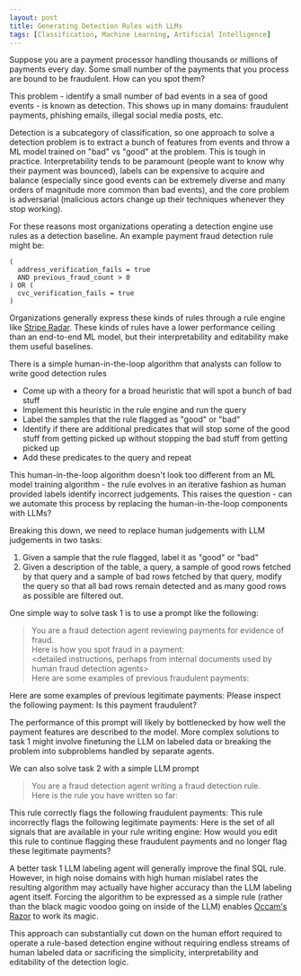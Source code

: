 ```yaml
---
layout: post
title: Generating Detection Rules with LLMs
tags: [Classification, Machine Learning, Artificial Intelligence]
---
```

<script> 
  (function(i,s,o,g,r,a,m){i['GoogleAnalyticsObject']=r;i[r]=i[r]||function(){
  (i[r].q=i[r].q||[]).push(arguments)},i[r].l=1*new Date();a=s.createElement(o),
  m=s.getElementsByTagName(o)[0];a.async=1;a.src=g;m.parentNode.insertBefore(a,m)
  })(window,document,'script','https://www.google-analytics.com/analytics.js','ga');

  ga('create', 'UA-82391879-1', 'auto');
  ga('send', 'pageview');

</script>


Suppose you are a payment processor handling thousands or millions of payments every day. Some small number of the payments that you process are bound to be fraudulent. How can you spot them?

This problem - identify a small number of bad events in a sea of good events - is known as detection. This shows up in many domains: fraudulent payments, phishing emails, illegal social media posts, etc.

Detection is a subcategory of classification, so one approach to solve a detection problem is to extract a bunch of features from events and throw a ML model trained on "bad" vs "good" at the problem. This is tough in practice. Interpretability tends to be paramount (people want to know why their payment was bounced), labels can be expensive to acquire and balance (especially since good events can be extremely diverse and many orders of magnitude more common than bad events), and the core problem is adversarial (malicious actors change up their techniques whenever they stop working).

For these reasons most organizations operating a detection engine use rules as a detection baseline. An example payment fraud detection rule might be:
```
(
  address_verification_fails = true
  AND previous_fraud_count > 0
) OR (
  cvc_verification_fails = true
)
```
Organizations generally express these kinds of rules through a rule engine like [Stripe Radar](https://docs.stripe.com/radar/rules). These kinds of rules have a lower performance ceiling than an end-to-end ML model, but their interpretability and editability make them useful baselines. 

There is a simple human-in-the-loop algorithm that analysts can follow to write good detection rules
* Come up with a theory for a broad heuristic that will spot a bunch of bad stuff
* Implement this heuristic in the rule engine and run the query
* Label the samples that the rule flagged as "good" or "bad"
* Identify if there are additional predicates that will stop some of the good stuff from getting picked up without stopping the bad stuff from getting picked up
* Add these predicates to the query and repeat

This human-in-the-loop algorithm doesn't look too different from an ML model training algorithm - the rule evolves in an iterative fashion as human provided labels identify incorrect judgements. This raises the question - can we automate this process by replacing the human-in-the-loop components with LLMs?

Breaking this down, we need to replace human judgements with LLM judgements in two tasks:
1. Given a sample that the rule flagged, label it as "good" or "bad"
2. Given a description of the table, a query, a sample of good rows fetched by that query and a sample of bad rows fetched by that query, modify the query so that all bad rows remain detected and as many good rows as possible are filtered out.

One simple way to solve task 1 is to use a prompt like the following:
> You are a fraud detection agent reviewing payments for evidence of fraud.  
Here is how you spot fraud in a payment:  
<detailed instructions, perhaps from internal documents used by human fraud detection agents>  
Here are some examples of previous fraudulent payments:  
<examples of previous fraudulent payments>  
Here are some examples of previous legitimate payments:  
<examples of previous legitimate payments>  
Please inspect the following payment:  
<description of the payment, presented as close as possible to what a human reviewer would see>  
Is this payment fraudulent?


The performance of this prompt will likely by bottlenecked by how well the payment features are described to the model. More complex solutions to task 1 might involve finetuning the LLM on labeled data or breaking the problem into subproblems handled by separate agents. 

We can also solve task 2 with a simple LLM prompt
> You are a fraud detection agent writing a fraud detection rule.  
Here is the rule you have written so far:  
<description of the rule>  
This rule correctly flags the following fraudulent payments:  
<detailed description of the fraudulent payments>  
This rule incorrectly flags the following legitimate payments:  
<detailed description of the legitimate payments>  
Here is the set of all signals that are available in your rule writing engine:
<descriptions of all signals and how to use them in the rule writing engine>  
How would you edit this rule to continue flagging these fraudulent payments and no longer flag these legitimate payments?



A better task 1 LLM labeling agent will generally improve the final SQL rule. However, in high noise domains with high human mislabel rates the resulting algorithm may actually have higher accuracy than the LLM labeling agent itself. Forcing the algorithm to be expressed as a simple rule (rather than the black magic voodoo going on inside of the LLM) enables [Occam's Razor](https://en.wikipedia.org/wiki/Occam%27s_razor) to work its magic. 

This approach can substantially cut down on the human effort required to operate a rule-based detection engine without requiring endless streams of human labeled data or sacrificing the simplicity, interpretability and editability of the detection logic.




 <!-- This approach also requires little to no human labeled data - unlike a more sophisticated end-to-end machine learning algorithm.  -->

<!-- This approach has a number of desirable advantages. While this is unlikely to outperform an end-to-end machine learning algorithm trained on piles of human labeled data, this approach requires very little . However, -->
<!-- Ultimately this approach is most appropriate when we can construct a good LLM labeling agent, but need to deploy a rule that is interpretable and efficient. 



Stepping back, there are many ways to solve a detection problem. End-to-end machine learning is effective, but lacks interpretability and can degrade quickly in an adversarially evolving landscape. Rule based systems can  powerful features like `previous_fraud_count > 0` are available  -->



<!-- There are many ways to solve a detection problem. End-to-end machine learning approaches are generally the most effective approaches, but they often lack interpretability and degrade quickly in an adversarially evolving landscape. The SQL-based detection method yields simple and interpretable results. These results can be improved iteratively - bolstering system integrity and reliability. This approach is a strong choice for high noise detection problems. -->


<!-- Like ML models, rule engines require data to be effective. The rule implementation process generally looks something like
* Come up with an idea for a rule
* Implement the rule in the rule engine
* Backtest the rule against logs
* Take a look at what the rule flagged, edit it if necessary, and repeat -->
<!-- 
The benefit of rule engines is that the final model 


For the purpose of this post

Like models, these

- heuristics are effective and interpretable
- rule engines for expressing heuristics are critical - generally this 
- evaluation infrastructure is critical
- dead simple way to express heuristics and heuristic evaluation is a single big table with a column for every signal and the heuristic in the WHERE statement
- this formulation shows a 

- talk about heuristic  -->

<!-- The key to generating good rules is good labels. A key challenge in writing detection rules is acquiring these labels at scale. This is not difficult for a small set of samples. If we pull in additional information that wasn't present at event processing time but is possible to acquire now - such as whether a chargeback was later issued or a fraud report was later opened - we can consolidate this information into an event report. A human reviewer (or perhaps an LLM) can review this report to issue a judgement. -->


<!-- 
- classification is the problem of grouping objects into one of two buckets
- detection is a subcategory of classification where the objects are events and the buckets are good (common) and bad (rare)
  - fraud and cyberattacks are detection examples -->
<!-- 
In this post we'll explore a dead simple approach to building interpretable detection algorithms by hand and with AI. 

## SQL-Based Detection 

Suppose we have a system that processes events and writes them as rows in a table, where the columns in the table are the signals or observations associated with each event. We can therefore express simple detection algorithms as a SQL WHERE block like:
```SELECT * FROM <TABLE> WHERE <SQL logic that characterizes the algorithm>```

In our payment processor example each row will be a transaction, columns might be signals like the dollar value of the transaction, the fraud history of the payer, the address verification status, the payer zip code, etc. An example algorithm expressed in SQL might be something like:
```(address_verification_fails = true AND previous_fraud_count > 0) OR (cvc_verification_fails = true)```

SQL is extremely expressive, and we can use this to build some quite sophisticated decision rules without sacrificing end-to-end interpretability and editability. For example, we can express any decision tree in SQL with logic like:
```(colA > thresh A AND colB > thresh B) OR (colA <= threshA AND colC > thresh C)```

<diagram of decision tree>

And we can express any linear decision classifier in SQL with logic like:
```(coeffA * colA + coeffB * colB) > thresh```

SQL's simplicity and universality are major advantages - many domain experts - and all good LLMs - know the syntax, and execution is simple enough to prevent footguns. 

SQL is also nicely decomposable. Teams can develop detection algorithms independently and run them side-by-side connected by SQL OR statements in the WHERE block. Specifically this looks like:
```SELECT * FROM <TABLE> WHERE (<logic for first algorithm> OR <logic for second algorithm> OR ...)```

This makes it much easier to scale teams through decomposition.

<diagram of independent detection algorithm developements> -->


<!-- ## Constructing Rules** -->
<!-- One of the key challenges in writing detection rules is that we are unlikely to have labels for previously undetected safe samples. Labeling an event likely requires domain expertise, and in many domains the rule writer and labeler are the same person. -->



<!-- 


One of the key assumptions in this flow is that the rule writer (either the analyst or the LLM) has access to ground truth

  - A 
  - Some way to distinguish good stuff and bad stuff from the results. If the data is labeled this is as simple as joining in the label table. If not then we'll ask the LLM to "eyeball" the results by looking at the full row of data
  -
 -->


<!-- 








- This is often automatable with LLMs! There are two steps that require an LLM
  - Label a row as "good" or "bad"
  - Given a description of the table, a query, a sample of good rows fetched by that query and a sample of bad rows fetched by that query, modify the query so that all bad rows remain detected and as many good rows as possible are filtered out -->




<!-- http://maltzj.com/posts/rules-engines -->


















<!-- 
 -->



<!-- 







Suppose you are a payment processor handling thousands or millions of payments every day. Some small number of the payments that you process are bound to be fraudulent. How can you spot them?

This problem - identify a small number of bad events in a sea of good events - is known as detection. This shows up in many domains outside of fraud
* Identify fraud events among safe events
* Identify phishing emails among safe emails
* Identify abusive or illegal posts among safe posts on a social media platform
* etc

Detection is a subcategory of classification, so one approach to solve detection problems is to extract a bunch of features from events and throw a ML model trained on "bad" vs "good" at the problem. 

This is to be tough in practice. Interpretability tends to be paramount (people want to know why their payment was bounced), labels can be expensive to acquire and balance (especially since good events can be extremely diverse and many orders of magnitude more common than bad events), and the core problem is adversarial (malicious actors change up their techniques whenever they stop working) and 








<!-- 


In this post we'll explore a dead simple approach to building interpretable detection algorithms by hand and with AI. 

## SQL-Based Detection 

Suppose we have a system that processes events and writes them as rows in a table, where the columns in the table are the signals or observations associated with each event. We can therefore express simple detection algorithms as a SQL WHERE block like:
```SELECT * FROM <TABLE> WHERE <SQL logic that characterizes the algorithm>```

In our payment processor example each row will be a transaction, columns might be signals like the dollar value of the transaction, the fraud history of the payer, the address verification status, the payer zip code, etc. An example algorithm expressed in SQL might be something like:
```(address_verification_fails = true AND previous_fraud_count > 0) OR (cvc_verification_fails = true)```

SQL is extremely expressive, and we can use this to build some quite sophisticated decision rules without sacrificing end-to-end interpretability and editability. For example, we can express any decision tree in SQL with logic like:
```(colA > thresh A AND colB > thresh B) OR (colA <= threshA AND colC > thresh C)```

<diagram of decision tree>

And we can express any linear decision classifier in SQL with logic like:
```(coeffA * colA + coeffB * colB) > thresh```

SQL's simplicity and universality are major advantages - many domain experts - and all good LLMs - know the syntax, and execution is simple enough to prevent footguns. 

SQL is also nicely decomposable. Teams can develop detection algorithms independently and run them side-by-side connected by SQL OR statements in the WHERE block. Specifically this looks like:
```SELECT * FROM <TABLE> WHERE (<logic for first algorithm> OR <logic for second algorithm> OR ...)```

This makes it much easier to scale teams through decomposition.

<diagram of independent detection algorithm developements>


## Constructing Rules

 
The key to generating good rules is good labels. A key challenge in writing detection rules is acquiring these labels at scale. This is not difficult for a small set of samples. If we pull in additional information that wasn't present at event processing time but is possible to acquire now - such as whether a chargeback was later issued or a fraud report was later opened - we can consolidate this information into an event report. A human reviewer (or perhaps an LLM) can review this report to issue a judgement.

There is a simple human-in-the-loop algorithm that analysts can follow to write a good detection algorithm in SQL
* Come up with a theory for a broad heuristic that will spot a bunch of bad stuff
* Implement this heuristic in SQL and run the query
* Generate event reports a sample of the results and label them as "good" or "bad"
* Identify if there are additional predicates that will stop some of the good stuff from getting picked up without stopping the bad stuff from getting picked up
* Add these predicates to the query and repeat


#### Rule Automation

We can fully automate this algorithm by building LLM agents to accomplish the following tasks:
1. Given an event report, label it as "good" or "bad"
2. Given a description of the table, a query, a sample of good rows fetched by that query and a sample of bad rows fetched by that query, modify the query so that all bad rows remain detected and as many good rows as possible are filtered out

A prompt for task 1 might look like
<example prompt and results>

And a prompt for task 2 might look like
<example prompt and results>

A better task 1 LLM labeling agent will generally improve the final SQL rule. However, in high noise domains with high human mislabel rates the resulting algorithm may actually have higher accuracy than the LLM labeling agent itself. Forcing the algorithm to be expressed in SQL enables [Occam's Razor](https://en.wikipedia.org/wiki/Occam%27s_razor) to work its magic. 


## Conclusion

There are many ways to solve a detection problem. End-to-end machine learning approaches are generally the most effective approaches, but they often lack interpretability and degrade quickly in an adversarially evolving landscape. The SQL-based detection method yields simple and interpretable results. These results can be improved iteratively - bolstering system integrity and reliability. This approach is a strong choice for high noise detection problems.



<!-- 


One of the key assumptions in this flow is that the rule writer (either the analyst or the LLM) has access to ground truth

  - A 
  - Some way to distinguish good stuff and bad stuff from the results. If the data is labeled this is as simple as joining in the label table. If not then we'll ask the LLM to "eyeball" the results by looking at the full row of data
  -
 -->


<!-- 











http://maltzj.com/posts/rules-engines --> 